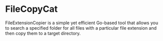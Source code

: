 # FileCopyCat
FileExtensionCopier is a simple yet efficient Go-based tool that allows you to search a specified folder for all files with a particular file extension and then copy them to a target directory.
